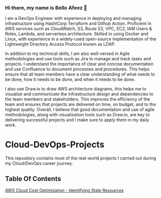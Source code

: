 
### Hi there, my name is Bello Afeez 👋

I am a DevOps Engineer with experience in deploying and managing infrastructure using HashiCorp Terraform and Github Action. Proficient in AWS services such as CloudWatch, S3, Route 53, VPC, EC2, IAM Users & Roles, Lambda, and serverless architecture. Skilled in using Docker and Linux, with experience in a widely-used open-source implementation of the Lightweight Directory Access Protocol known as LDAP.

In addition to my technical skills, I am also well-versed in Agile methodologies and use tools such as Jira to manage and track tasks and projects. I understand the importance of clear and concise documentation and use Confluence to document processes and procedures. This helps ensure that all team members have a clear understanding of what needs to be done, how it needs to be done, and when it needs to be done.

I also use Draw.io to draw AWS architecture diagrams, this helps me to visualize and communicate the infrastructure design and dependencies to the team members and stakeholders. This improves the efficiency of the team and ensures that projects are delivered on time, on budget, and to the highest quality. Overall, I believe that good documentation and use of agile methodologies, along with visualization tools such as Draw.io, are key to delivering successful projects and I make sure to apply them in my daily work.


# Cloud-DevOps-Projects

This repository contains most of the real-world projects I carried out during my Cloud/DevOps career journey.

## Table Of Contents
[AWS Cloud Cost Optimization - Identifying Stale Resources](https://www.google.com](https://github.com/werkmanne/lambda-cost-optimization-project)https://github.com/werkmanne/lambda-cost-optimization-project "Cost Optimiaztion")

